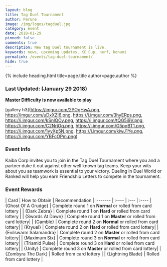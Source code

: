 ```yaml
---
layout: blog
title: Tag Duel Tournament
author: Perune
image: /img/logos/tagduel.jpg
category: event
date: 2018-01-29
pinned: false
comments: true
description: New tag Duel tournament is live.
keywords: news, upcoming updates, KC Cup, nerf, konami
permalink: /events/tag-duel-tournament/
hide: true
---
```


{% include heading.html title=page.title author=page.author %}

### Last Updated: (January 29 2018) 
**Master Difficulty is now available to play**

[gallery h3](https://imgur.com/2POgHwA.png, https://imgur.com/uDxXZI6.png, https://i.imgur.com/3hyERps.png, https://i.imgur.com/kSnlQOy.png, https://i.imgur.com/tQG5i9V.png, https://i.imgur.com/C2NrjOq.png, https://i.imgur.com/G5pqBT1.png, https://i.imgur.com/1yyXp5N.png, https://i.imgur.com/kiwJ1Ye.png, https://i.imgur.com/YBFcOPm.png) 


### Event Info
Kaiba Corp invites you to join in the Tag Duel Tournament where you and a partner duke it out against other well known tag teams.  Keep your wits about you as teamwork is essential to your victory.  Dueling in Duel World or Ranked will help you earn Friendship Letters to compete in the tournament.

### Event Rewards

| Card    | How to Obtain |  Recommendation
| :------- | :---- | :--- | :---- 
| {Ghost Of A Grudge} | Complete round 1 on **Normal** or rolled from card lottery | 
| {Dark Zebra} | Complete round 1 on **Hard** or rolled from card lottery |
| {Swords At Dawn} | Complete round 1 on **Master** or rolled from card lottery|
| {Gamble} | Complete round 2 on **Normal** or rolled from card lottery|
| {Kryuel} | Complete round 2 on **Hard** or rolled from card lottery|
| {Evilswarm Salamandra} | Complete round 2 on **Master** or rolled from card lottery|
| {Maximum Six} | Complete round 3 on **Normal** or rolled from card lottery|
| {Triamid Pulse} | Complete round 3 on **Hard** or rolled from card lottery|
| {Unity} | Complete round 3 on **Master** or rolled from card lottery|
| {Zombyra The Dark} | Rolled from card lottery |
| {Lightning Blade} | Rolled from card lottery |
